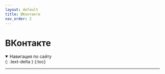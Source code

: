 ```yaml
---
layout: default
title: ВКонтакте
nav_order: 2
---
```

# ВКонтакте

<details open markdown="block">
  <summary>
    Навигация по сайту
  </summary>
  {: .text-delta }
{:toc}
</details>

---